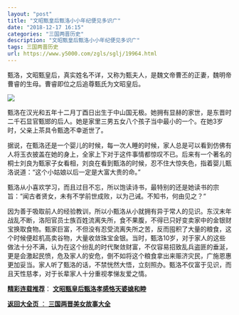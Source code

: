 ```yaml
---
layout: "post"
title: "文昭甄皇后甄洛小小年纪便见多识广"
date: "2018-12-17 16:15"
categories: "三国两晋历史"
description: "文昭甄皇后甄洛小小年纪便见多识广"
tags: 三国两晋历史
url: https://www.y5000.com/zgls/sglj/19964.html
---
```






甄洛，文昭甄皇后，真实姓名不详，又称为甄夫人，是魏文帝曹丕的正妻，魏明帝曹睿的生母。曹睿即位之后追尊甄氏为文昭皇后。

![](https://img.y5000.com/uploads/allimg/170427/6-1F42G50QT12.jpg)

甄洛在汉光和五年十二月丁酉日出生于中山国无极。她拥有显赫的家世，是东晋时二千石显官甄邯的后人。她是家里三男五女八个孩子当中最小的一个。在她3岁时，父亲上茶具令甄逸不幸逝世了。

据说，在甄洛还是一个婴儿的时候，每一次人睡的时候，家人总是可以看到仿佛有人将玉衣披盖在她的身上，全家上下对于这件事情都惊叹不已。后来有一个著名的桐士刘良为甄家子女看相，刘良在看到甄洛的时候，忍不住大惊失色，指着婴儿甄洛说道：“这个小姑娘以后一定是大富大贵的命。”

甄洛从小喜欢学习，而且过目不忘，所以饱读诗书，最特别的还是她读书的宗旨：“闻古者贤女，未有不学前世成败，以为己诫。不知书，何由见之？“

因为善于吸取前人的经验教训，所以小甄洛从小就拥有异于常人的见识。东汉末年战乱不断，洛阳官员士族百姓流离失所，食不果腹，不得已只好变卖家中的金银财宝换取食物。甄家巨富，不但没有忍受流离失所之苦，反而囤积了大量的粮食，这个时候便趁机高卖谷物，大量收敛珠宝金银。当时，甄洛10岁，对于家人的这些做法十分不满，认为在这个纷乱的时代聚敛财富，不仅容易招致乱兵盗匪的垂涎，更是会激起民愤，危及家人的安危，倒不如将这个粮食拿出来赈济灾民，广施恩惠更加妥当。家人听了甄洛的话，不禁恍然大悟，立刻照办。甄洛不仅富于见识，而且天性慈孝，对于长辈家人十分重视孝悌友爱之情。

[**精彩连载推荐**](https://www.y5000.com/zgls/sglj/19965.html)：
**[文昭甄皇后甄洛孝感恪天婆媳和睦](https://www.y5000.com/zgls/sglj/19965.html)**

[**返回大全页** ： **三国两晋美女故事大全**](https://www.y5000.com/zgls/sglj/19752.html)
